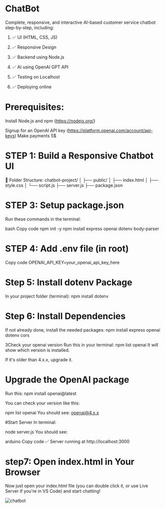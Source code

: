 # ChatBot

Complete, responsive, and interactive AI-based customer service chatbot step-by-step, including:

1. ✅ UI (HTML, CSS, JS)

2. ✅ Responsive Design

3. ✅ Backend using Node.js

4. ✅ AI using OpenAI GPT API

5. ✅ Testing on Localhost

6. ✅ Deploying online


# Prerequisites:

Install Node.js and npm (https://nodejs.org/)

Signup for an OpenAI API key (https://platform.openai.com/account/api-keys)
Make payments 5$

# STEP 1: Build a Responsive Chatbot UI
📁 Folder Structure:
chatbot-project/
│
├── public/
│   ├── index.html
│   ├── style.css
│   └── script.js
├── server.js
├── package.json

# STEP 3: Setup package.json
Run these commands in the terminal:

bash
Copy code
npm init -y
npm install express openai dotenv body-parser

# STEP 4: Add .env file (in root)
Copy code
OPENAI_API_KEY=your_openai_api_key_here

 # Step 5: Install dotenv Package
In your project folder (terminal):
npm install dotenv

# Step 6: Install Dependencies
If not already done, install the needed packages:
npm install express openai dotenv cors

3Check your openai version
Run this in your terminal:
npm list openai
It will show which version is installed.

If it's older than 4.x.x, upgrade it.

# Upgrade the OpenAI package
Run this:
npm install openai@latest

You can check your version like this:

npm list openai
You should see:
openai@4.x.x

#Start Server
In terminal:

node server.js
You should see:

arduino
Copy code
✅ Server running at http://localhost:3000

# step7: Open index.html in Your Browser
Now just open your index.html file (you can double click it, or use Live Server if you're in VS Code) and start chatting!

![chatbot](https://github.com/user-attachments/assets/5a6ecb5a-9b84-4c36-8ce4-4b75c3cb4e29)
